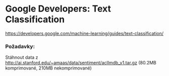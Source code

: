 # Google Developers: Text Classification

https://developers.google.com/machine-learning/guides/text-classification/

### Požadavky:
Stáhnout data z http://ai.stanford.edu/~amaas/data/sentiment/aclImdb_v1.tar.gz (80.2MB komprimované, 210MB nekomprimované)